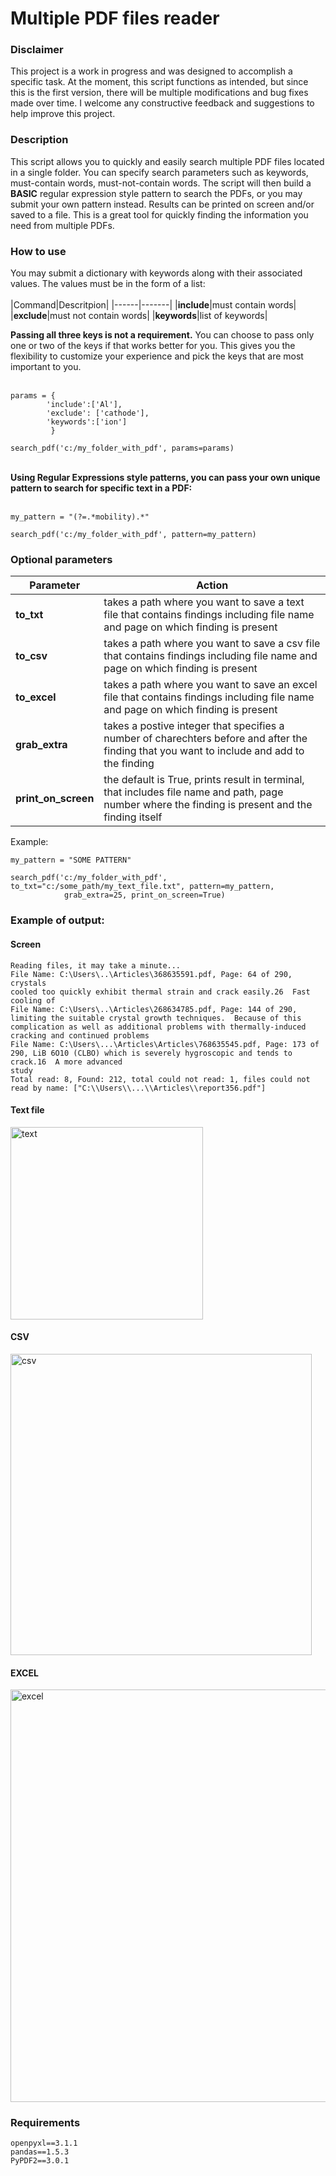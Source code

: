 # Multiple PDF files reader

### Disclaimer
This project is a work in progress and was designed to accomplish a specific task. At the moment, this script functions as intended, but since this is the first version, there will be multiple modifications and bug fixes made over time. I welcome any constructive feedback and suggestions to help improve this project.

### Description
This script allows you to quickly and easily search multiple PDF files located in a single folder. You can specify search parameters such as keywords, must-contain words, must-not-contain words. The script will then build a <b>BASIC</b> regular expression style pattern to search the PDFs, or you may submit your own pattern instead. Results can be printed on screen and/or saved to a file. This is a great tool for quickly finding the information you need from multiple PDFs.   

### How to use
You may submit a dictionary with keywords along with their associated values. The values must be in the form of a list: <br><br>
|Command|Descritpion|
|------|-------|
|<b>include</b>|must contain words|
|<b>exclude</b>|must not contain words|
|<b>keywords</b>|list of keywords|

<b>Passing all three keys is not a requirement.</b> You can choose to pass only one or two of the keys if that works better for you. This gives you the flexibility to customize your experience and pick the keys that are most important to you.<br><br>

```
params = {
        'include':['Al'], 
        'exclude': ['cathode'], 
        'keywords':['ion']
         }
         
search_pdf('c:/my_folder_with_pdf', params=params)
```
<br>
<b>Using Regular Expressions style patterns, you can pass your own unique pattern to search for specific text in a PDF: </b> <br><br>

```
my_pattern = "(?=.*mobility).*"

search_pdf('c:/my_folder_with_pdf', pattern=my_pattern)
```

### Optional parameters
|Parameter|Action|
|------|-----|
|<b>to_txt</b>|takes a path where you want to save a text file that contains findings including file name and page on which finding is present|
|<b>to_csv</b>|takes a path where you want to save a csv file that contains findings including file name and page on which finding is present|
|<b>to_excel</b>|takes a path where you want to save an excel file that contains findings including file name and page on which finding is present|
|<b>grab_extra</b>|takes a postive integer that specifies a number of charechters before and after the finding that you want to include and add to the finding|
|<b>print_on_screen</b>|the default is True, prints result in terminal, that includes file name and path, page number where the finding is present and the finding itself|

Example:<br>
```
my_pattern = "SOME PATTERN"

search_pdf('c:/my_folder_with_pdf', to_txt="c:/some_path/my_text_file.txt", pattern=my_pattern, 
            grab_extra=25, print_on_screen=True)
```

### Example of output:
#### Screen
```
Reading files, it may take a minute...
File Name: C:\Users\..\Articles\368635591.pdf, Page: 64 of 290, crystals 
cooled too quickly exhibit thermal strain and crack easily.26  Fast cooling of
File Name: C:\Users\..\Articles\268634785.pdf, Page: 144 of 290, limiting the suitable crystal growth techniques.  Because of this complication as well as additional problems with thermally-induced cracking and continued problems 
File Name: C:\Users\...\Articles\Articles\768635545.pdf, Page: 173 of 290, LiB 6O10 (CLBO) which is severely hygroscopic and tends to crack.16  A more advanced 
study
Total read: 8, Found: 212, total could not read: 1, files could not read by name: ["C:\\Users\\...\\Articles\\report356.pdf"]
```
#### Text file
<img width="308" alt="text" src="https://user-images.githubusercontent.com/86169204/228311462-09697381-84cb-448a-9b38-97e635d469d3.PNG">

#### CSV
<img width="482" alt="csv" src="https://user-images.githubusercontent.com/86169204/228311173-faebc08d-c37b-4e36-be05-888980c8cb67.PNG">

#### EXCEL
<img width="660" alt="excel" src="https://user-images.githubusercontent.com/86169204/228310802-3c33cc25-2797-4cb0-be76-214a8e713f3b.PNG">

### Requirements
```
openpyxl==3.1.1
pandas==1.5.3
PyPDF2==3.0.1
```

